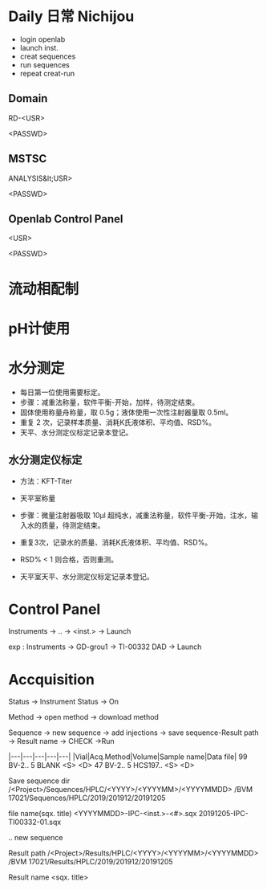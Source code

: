 # Daily 日常 Nichijou

- login openlab
- launch inst.
- creat sequences
- run sequences
- repeat creat-run

## Domain
RD-&lt;USR&gt;

&lt;PASSWD&gt;

## MSTSC
ANALYSIS\&lt;USR&gt;

&lt;PASSWD&gt;

## Openlab Control Panel
&lt;USR&gt;

&lt;PASSWD&gt;

# 流动相配制

# pH计使用 

# 水分测定

- 每日第一位使用需要标定。
- 步骤：减重法称量，软件平衡-开始，加样，待测定结束。
- 固体使用称量舟称量，取 0.5g；液体使用一次性注射器量取 0.5ml。
- 重复 2 次，记录样本质量、消耗K氏液体积、平均值、RSD%。
- 天平、水分测定仪标定记录本登记。

## 水分测定仪标定

- 方法：KFT-Titer

- 天平室称量

- 步骤：微量注射器吸取 10μl 超纯水，减重法称量，软件平衡-开始，注水，输入水的质量，待测定结束。
- 重复3次，记录水的质量、消耗K氏液体积、平均值、RSD%。
- RSD% < 1 则合格，否则重测。
- 天平室天平、水分测定仪标定记录本登记。

# Control Panel

Instruments → .. → &lt;inst.&gt; → Launch

exp : Instruments → GD-grou1 → TI-00332 DAD → Launch

# Accquisition
Status → Instrument Status → On

Method → open method → download method

Sequence → new sequence → add injections → save sequence-Result path → Result name → CHECK →Run

|---|---|---|---|---|
|Vial|Acq.Method|Volume|Sample name|Data file|
99 BV-2.. 5 BLANK &lt;S&gt; &lt;D&gt;
47 BV-2.. 5 HCS197.. &lt;S&gt; &lt;D&gt;

Save sequence
dir
/&lt;Project&gt;/Sequences/HPLC/&lt;YYYY&gt;/&lt;YYYYMM&gt;/&lt;YYYYMMDD&gt;
/BVM 17021/Sequences/HPLC/2019/201912/20191205

file name(sqx. title)
&lt;YYYYMMDD&gt;-IPC-&lt;inst.&gt;-&lt;#&gt;.sqx
20191205-IPC-TI00332-01.sqx

..
new sequence

Result path
/&lt;Project&gt;/Results/HPLC/&lt;YYYY&gt;/&lt;YYYYMM&gt;/&lt;YYYYMMDD&gt;
/BVM 17021/Results/HPLC/2019/201912/20191205

Result name
&lt;sqx. title&gt;
